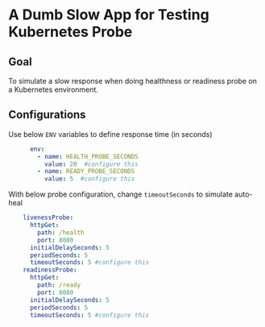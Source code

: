 # A Dumb Slow App for Testing Kubernetes Probe 

## Goal
To simulate a slow response when doing healthness or readiness probe on a Kubernetes environment.

## Configurations
Use below `ENV` variables to define response time (in seconds)
```yaml
      env:
        - name: HEALTH_PROBE_SECONDS
          value: 20  #configure this
        - name: READY_PROBE_SECONDS
          value: 5  #configure this
```

With below probe configuration, change `timeoutSeconds` to simulate auto-heal 
```yaml
    livenessProbe:
      httpGet:
        path: /health
        port: 8080
      initialDelaySeconds: 5
      periodSeconds: 5
      timeoutSeconds: 5 #configure this
    readinessProbe:
      httpGet:
        path: /ready
        port: 8080
      initialDelaySeconds: 5
      periodSeconds: 5
      timeoutSeconds: 5 #configure this
```